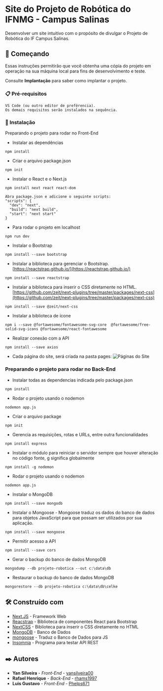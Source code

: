 # Site do Projeto de Robótica do IFNMG - Campus Salinas

Desenvolver um site intuitivo com o propósito de divulgar o Projeto de Robótica do IF Campus Salinas.

## 🚀 Começando

Essas instruções permitirão que você obtenha uma cópia do projeto em operação na sua máquina local para fins de desenvolvimento e teste.

Consulte **Implantação** para saber como implantar o projeto.

### 📋 Pré-requisitos

```
VS Code (ou outro editor de prefêrencia).
Os demais requisitos serão instalados na sequência. 
```

### 🔧 Instalação
Preparando o projeto para rodar no Front-End
* Instalar as dependências
```
npm install
```

* Criar o arquivo package.json
```
npm init
```

* Instalar o React e o Next.js
```
npm install next react react-dom
```

```
Abra package.json e adicione o seguinte scripts:
"scripts": {
  "dev": "next",
  "build": "next build",
  "start": "next start"
}
```
* Para rodar o projeto em localhost 
```
npm run dev
```

* Instalar o Bootstrap
```
npm install --save bootstrap
```

* Instalar a biblioteca para gerenciar o Bootstrap. [https://reactstrap.github.io/](https://reactstrap.github.io/) 
```
npm install --save reactstrap
```

* Instalar a biblioteca para inserir o CSS diretamente no HTML. [https://github.com/zeit/next-plugins/tree/master/packages/next-css](https://github.com/zeit/next-plugins/tree/master/packages/next-css) 
```
npm install --save @zeit/next-css
```

* Instalar a biblioteca de ícone
```
npm i --save @fortawesome/fontawesome-svg-core  @fortawesome/free-solid-svg-icons @fortawesome/react-fontawesome
```

* Realizar conexão com a API
```
npm install --save axios
```

* Cada página do site, será criada na pasta pages:
![Páginas do Site](https://user-images.githubusercontent.com/89039535/166301252-e3992ebd-1be7-4b8f-9884-49e430b75c22.png)

### Preparando o projeto para rodar no Back-End

* Instalar todas as dependencias indicada pelo package.json
```
npm install
```

* Rodar o projeto usando o nodemon 
```
nodemon app.js
```

* Criar o arquivo package
```
npm init
```

* Gerencia as requisições, rotas e URLs, entre outra funcionalidades
```
npm install express
```

* Instalar o módulo para reiniciar o servidor sempre que houver alteração no código fonte, g significa globalmente
```
npm install -g nodemon
```

* Rodar o projeto usando o nodemon 
```
nodemon app.js
```

* Instalar o MongoDB
```
npm install --save mongodb
```

* Instalar o Mongoose - Mongoose traduz os dados do banco de dados para objetos JavaScript para que possam ser utilizados por sua aplicação.
```
npm install --save mongoose
```
* Permitir acesso a API
```
npm install --save cors
```

* Gerar o backup do banco de dados MongoDB
```
mongodump --db projeto-robotica --out c:\data\db
```

* Restaurar o backup do banco de dados MongoDB
```
mongorestore --db projeto-robotica c:\data\db\celke
```

## 🛠️ Construído com

* [Next.JS](https://nextjs.org/docs/getting-started) - Framework Web
* [Reacstrap](https://reactstrap.github.io/) - Biblioteca de componentes React para Bootstrap
* [NextCSS](https://github.com/zeit/next-plugins/tree/master/packages/next-css) - Biblioteca para inserir o CSS diretamente no HTML
* [MongoDB](https://www.mongodb.com/docs/) - Banco de Dados
* [mongoose](https://mongoosejs.com/docs/guide.html) - Traduz o Banco de Dados para JS
* [Insomnia](https://docs.insomnia.rest/) - Programa para testar API REST

## ✒️ Autores

* **Yan Silveira** - *Front-End* - [yansilveira00](https://github.com/yansilveira00)
* **Rafael Henrique** - *Back-End* - [rhams1997](https://github.com/rhams1997)
* **Luis Gustavo** - *Front-End* - [Phelps671](https://github.com/Phelps671)

